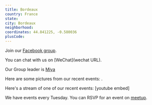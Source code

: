 ```yaml
---
title: Bordeaux
country: France
state: 
city: Bordeaux
neighborhood: 
coordinates: 44.841225, -0.580036
plusCode:
---
```

Join our [Facebook group](https://www.facebook.com/groups/free.code.camp.your.city.Bordeaux).

You can chat with us on [WeChat](wechat URL).

Our Group leader is [Miya](freecodecamp.org/miya)

Here are some pictures from our recent events:
![]().

Here's a stream of one of our recent events:
[youtube embed]

We have events every Tuesday. You can RSVP for an event on [meetup](meetupurl).
